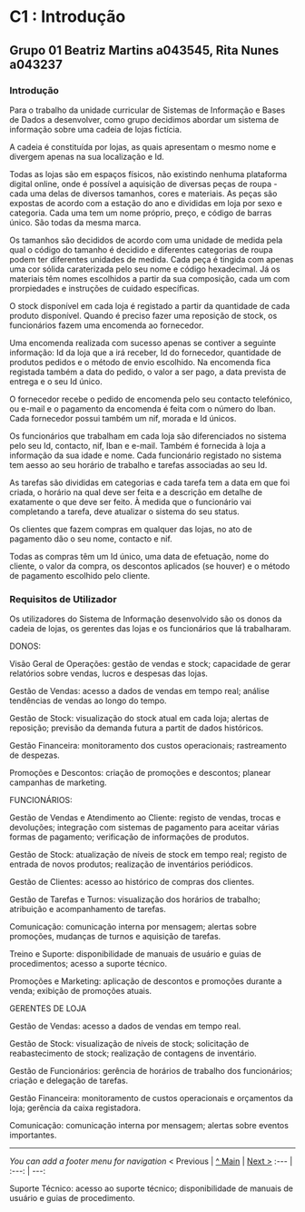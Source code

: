 # C1 : Introdução

## Grupo 01 Beatriz Martins a043545, Rita Nunes a043237 

### Introdução  

Para o trabalho da unidade curricular de Sistemas de Informação e Bases de Dados a desenvolver, como grupo decidimos abordar um sistema de informação sobre uma cadeia de lojas fictícia.

A cadeia é constituída por lojas, as quais apresentam o mesmo nome e divergem apenas na sua localização e Id.

Todas as lojas são em espaços físicos, não existindo nenhuma plataforma digital online, onde é possível a aquisição de diversas peças de roupa - cada uma delas de diversos tamanhos, cores e materiais. As peças são expostas de acordo com a estação do ano e divididas em loja por sexo e categoria. Cada uma tem um nome próprio, preço, e código de barras único. São todas da mesma marca.

Os tamanhos são decididos de acordo com uma unidade de medida pela qual o código do tamanho é decidido e diferentes categorias de roupa podem ter diferentes unidades de medida. Cada peça é tingida com apenas uma cor sólida caraterizada pelo seu nome e código hexadecimal. Já os materiais têm nomes escolhidos a partir da sua composição, cada um com prorpiedades e instruções de cuidado específicas. 

O stock disponível em cada loja é registado a partir da quantidade de cada produto disponível. Quando é preciso fazer uma reposição de stock, os funcionários fazem uma encomenda ao fornecedor.

Uma encomenda realizada com sucesso apenas se contiver a seguinte informação: Id da loja que a irá receber, Id do fornecedor, quantidade de produtos pedidos e o método de envio escolhido. Na encomenda fica registada também a data do pedido, o valor a ser pago, a data prevista de entrega e o seu Id único.

O fornecedor recebe o pedido de encomenda pelo seu contacto telefónico, ou e-mail e o pagamento da encomenda é feita com o número do Iban. Cada fornecedor possui também um nif, morada e Id únicos.

Os funcionários que trabalham em cada loja são diferenciados no sistema pelo seu Id, contacto, nif, Iban e e-mail. Também é fornecida à loja a informação da sua idade e nome. Cada funcionário registado no sistema tem aesso ao seu horário de trabalho e tarefas associadas ao seu Id.

As tarefas são divididas em categorias e cada tarefa tem a data em que foi criada, o horário na qual deve ser feita e a descrição em detalhe de exatamente o que deve ser feito. À medida que o funcionário vai completando a tarefa, deve atualizar o sistema do seu status.

Os clientes que fazem compras em qualquer das lojas, no ato de pagamento dão o seu nome, contacto e nif.

Todas as compras têm um Id único, uma data de efetuação, nome do cliente, o valor da compra, os descontos aplicados (se houver) e o método de pagamento escolhido pelo cliente.

### Requisitos de Utilizador

Os utilizadores do Sistema de Informação desenvolvido são os donos da cadeia de lojas, os gerentes das lojas e os funcionários que lá trabalharam.

DONOS:

Visão Geral de Operações: gestão de vendas e stock; 
capacidade de gerar relatórios sobre vendas, lucros e despesas das lojas.

Gestão de Vendas: acesso a dados de vendas em tempo real; análise tendências de vendas ao longo do tempo.

Gestão de Stock: visualização do stock atual em cada loja; alertas de reposição; previsão da demanda futura a partit de dados históricos.

Gestão Financeira: monitoramento dos custos operacionais; rastreamento de despezas.

Promoções e Descontos: criação de promoções e descontos; planear campanhas de marketing.

FUNCIONÁRIOS:

Gestão de Vendas e Atendimento ao Cliente: registo de vendas, trocas e devoluções; integração com sistemas de pagamento para aceitar várias formas de pagamento; verificação de informações de produtos.

Gestão de Stock: atualização de níveis de stock em tempo real; registo de entrada de novos produtos; realização de inventários periódicos.

Gestão de Clientes: acesso ao histórico de compras dos clientes.

Gestão de Tarefas e Turnos: visualização dos horários de trabalho; atribuição e acompanhamento de tarefas.

Comunicação: comunicação interna por mensagem; alertas sobre promoções, mudanças de turnos e aquisição de tarefas.

Treino e Suporte: disponibilidade de manuais de usuário e guias de procedimentos; acesso a suporte técnico.

Promoções e Marketing: aplicação de descontos e promoções durante a venda; exibição de promoções atuais.

GERENTES DE LOJA

Gestão de Vendas: acesso a dados de vendas em tempo real.

Gestão de Stock: visualização de níveis de stock; solicitação de reabastecimento de stock; realização de contagens de inventário.

Gestão de Funcionários: gerência de horários de trabalho dos funcionários; criação e delegação de tarefas.

Gestão Financeira: monitoramento de custos operacionais e orçamentos da loja; gerência da caixa registadora.

Comunicação: comunicação interna por mensagem; alertas sobre eventos importantes.

---
_You can add a footer menu for navigation_ 
< Previous | [^ Main](/../../) | [Next >](rebd01.md)
:--- | :---: | ---: 

Suporte Técnico: acesso ao suporte técnico; disponibilidade de manuais de usuário e guias de procedimento. 
